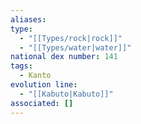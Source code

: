 ```yaml
---
aliases: 
type:
  - "[[Types/rock|rock]]"
  - "[[Types/water|water]]"
national dex number: 141
tags:
  - Kanto
evolution line:
  - "[[Kabuto|Kabuto]]"
associated: []
---
```

